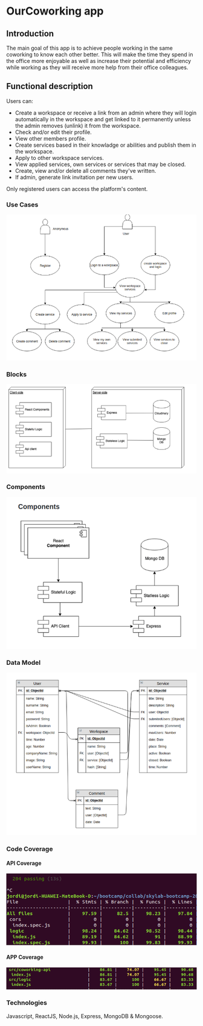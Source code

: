 # OurCoworking app

## Introduction

The main goal of this app is to achieve people working in the same coworking to know each other better.
This will make the time they spend in the office more enjoyable as well as increase their potential and efficiency while working as they will receive more help from their office colleagues.

## Functional description

Users can:

* Create a workspace or receive a link from an admin where they will login automatically in the workspace and get linked to it permanently unless the admin removes (unlink) it from the workspace.
* Check and/or edit their profile.
* View other members profile.
* Create services based in their knowladge or abilities and publish them in the workspace.
* Apply to other workspace services.
* View applied services, own services or services that may be closed.
* Create, view and/or delete all comments they've written.
* If admin, generate link invitation per new users.

Only registered users can access the platform's content.

### Use Cases
![Use Cases](images/use-cases.png)

### Blocks
![Blocks](images/blocks.png)

### Components
![Components](images/components.png)

### Data Model
![Data Model](images/data-model.png)

### Code Coverage

#### API Coverage
![API Coverage](images/test-coverage-coworking-api.png)

#### APP Coverage
![API Coverage](images/test-coverage-coworking-app.png)

### Technologies
Javascript, ReactJS, Node.js, Express, MongoDB & Mongoose.
